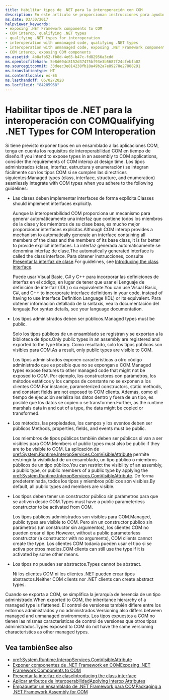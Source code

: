```yaml
---
title: Habilitar tipos de .NET para la interoperación con COM
description: En este artículo se proporcionan instrucciones para ayudarle a exponer tipos de un ensamblado .NET a aplicaciones COM para la interoperabilidad COM.
ms.date: 03/30/2017
helpviewer_keywords:
- exposing .NET Framework components to COM
- COM interop, qualifying .NET types
- qualifying .NET types for interoperation
- interoperation with unmanaged code, qualifying .NET types
- interoperation with unmanaged code, exposing .NET Framework components
- COM interop, exposing COM components
ms.assetid: 4b8afb52-fb8d-4e65-b47c-fd82956a3cdd
ms.openlocfilehash: 5e8d604c8152d37475bf93e3b5687f24cfebfa02
ms.sourcegitcommit: 33deec3e814238fb18a49b2a7e89278e27888291
ms.translationtype: HT
ms.contentlocale: es-ES
ms.lasthandoff: 06/02/2020
ms.locfileid: "84285968"
---
```

# <a name="qualifying-net-types-for-com-interoperation"></a><span data-ttu-id="41c20-103">Habilitar tipos de .NET para la interoperación con COM</span><span class="sxs-lookup"><span data-stu-id="41c20-103">Qualifying .NET Types for COM Interoperation</span></span>
<span data-ttu-id="41c20-104">Si tiene previsto exponer tipos en un ensamblado a las aplicaciones COM, tenga en cuenta los requisitos de interoperabilidad COM en tiempo de diseño.</span><span class="sxs-lookup"><span data-stu-id="41c20-104">If you intend to expose types in an assembly to COM applications, consider the requirements of COM interop at design time.</span></span> <span data-ttu-id="41c20-105">Los tipos administrados (clase, interfaz, estructura y enumeración) se integran fácilmente con los tipos COM si se cumplen las directrices siguientes:</span><span class="sxs-lookup"><span data-stu-id="41c20-105">Managed types (class, interface, structure, and enumeration) seamlessly integrate with COM types when you adhere to the following guidelines:</span></span>  
  
- <span data-ttu-id="41c20-106">Las clases deben implementar interfaces de forma explícita.</span><span class="sxs-lookup"><span data-stu-id="41c20-106">Classes should implement interfaces explicitly.</span></span>  
  
     <span data-ttu-id="41c20-107">Aunque la interoperabilidad COM proporciona un mecanismo para generar automáticamente una interfaz que contiene todos los miembros de la clase y los miembros de su clase base, es mucho mejor proporcionar interfaces explícitas.</span><span class="sxs-lookup"><span data-stu-id="41c20-107">Although COM interop provides a mechanism to automatically generate an interface containing all members of the class and the members of its base class, it is far better to provide explicit interfaces.</span></span> <span data-ttu-id="41c20-108">La interfaz generada automáticamente se denomina interfaz de clase.</span><span class="sxs-lookup"><span data-stu-id="41c20-108">The automatically generated interface is called the class interface.</span></span> <span data-ttu-id="41c20-109">Para obtener instrucciones, consulte [Presentar la interfaz de clase](com-callable-wrapper.md#introducing-the-class-interface).</span><span class="sxs-lookup"><span data-stu-id="41c20-109">For guidelines, see [Introducing the class interface](com-callable-wrapper.md#introducing-the-class-interface).</span></span>  
  
     <span data-ttu-id="41c20-110">Puede usar Visual Basic, C# y C++ para incorporar las definiciones de interfaz en el código, en lugar de tener que usar el Lenguaje de definición de interfaz (IDL) o su equivalente.</span><span class="sxs-lookup"><span data-stu-id="41c20-110">You can use Visual Basic, C#, and C++ to incorporate interface definitions in your code, instead of having to use Interface Definition Language (IDL) or its equivalent.</span></span> <span data-ttu-id="41c20-111">Para obtener información detallada de la sintaxis, vea la documentación del lenguaje.</span><span class="sxs-lookup"><span data-stu-id="41c20-111">For syntax details, see your language documentation.</span></span>  
  
- <span data-ttu-id="41c20-112">Los tipos administrados deben ser públicos.</span><span class="sxs-lookup"><span data-stu-id="41c20-112">Managed types must be public.</span></span>  
  
     <span data-ttu-id="41c20-113">Solo los tipos públicos de un ensamblado se registran y se exportan a la biblioteca de tipos.</span><span class="sxs-lookup"><span data-stu-id="41c20-113">Only public types in an assembly are registered and exported to the type library.</span></span> <span data-ttu-id="41c20-114">Como resultado, solo los tipos públicos son visibles para COM.</span><span class="sxs-lookup"><span data-stu-id="41c20-114">As a result, only public types are visible to COM.</span></span>  
  
     <span data-ttu-id="41c20-115">Los tipos administrados exponen características a otro código administrado que es posible que no se expongan a COM.</span><span class="sxs-lookup"><span data-stu-id="41c20-115">Managed types expose features to other managed code that might not be exposed to COM.</span></span> <span data-ttu-id="41c20-116">Por ejemplo, los constructores con parámetros, los métodos estáticos y los campos de constante no se exponen a los clientes COM.</span><span class="sxs-lookup"><span data-stu-id="41c20-116">For instance, parameterized constructors, static methods, and constant fields are not exposed to COM clients.</span></span> <span data-ttu-id="41c20-117">Además, como el tiempo de ejecución serializa los datos dentro y fuera de un tipo, es posible que los datos se copien o se transformen.</span><span class="sxs-lookup"><span data-stu-id="41c20-117">Further, as the runtime marshals data in and out of a type, the data might be copied or transformed.</span></span>  
  
- <span data-ttu-id="41c20-118">Los métodos, las propiedades, los campos y los eventos deben ser públicos.</span><span class="sxs-lookup"><span data-stu-id="41c20-118">Methods, properties, fields, and events must be public.</span></span>  
  
     <span data-ttu-id="41c20-119">Los miembros de tipos públicos también deben ser públicos si van a ser visibles para COM.</span><span class="sxs-lookup"><span data-stu-id="41c20-119">Members of public types must also be public if they are to be visible to COM.</span></span> <span data-ttu-id="41c20-120">La aplicación de <xref:System.Runtime.InteropServices.ComVisibleAttribute> permite restringir la visibilidad de un ensamblado, un tipo público o miembros públicos de un tipo público.</span><span class="sxs-lookup"><span data-stu-id="41c20-120">You can restrict the visibility of an assembly, a public type, or public members of a public type by applying the <xref:System.Runtime.InteropServices.ComVisibleAttribute>.</span></span> <span data-ttu-id="41c20-121">De forma predeterminada, todos los tipos y miembros públicos son visibles.</span><span class="sxs-lookup"><span data-stu-id="41c20-121">By default, all public types and members are visible.</span></span>  
  
- <span data-ttu-id="41c20-122">Los tipos deben tener un constructor público sin parámetros para que se activen desde COM.</span><span class="sxs-lookup"><span data-stu-id="41c20-122">Types must have a public parameterless constructor to be activated from COM.</span></span>  
  
     <span data-ttu-id="41c20-123">Los tipos públicos administrados son visibles para COM.</span><span class="sxs-lookup"><span data-stu-id="41c20-123">Managed, public types are visible to COM.</span></span> <span data-ttu-id="41c20-124">Pero sin un constructor público sin parámetros (un constructor sin argumentos), los clientes COM no pueden crear el tipo.</span><span class="sxs-lookup"><span data-stu-id="41c20-124">However, without a public parameterless constructor (a constructor with no arguments), COM clients cannot create the type.</span></span> <span data-ttu-id="41c20-125">Los clientes COM todavía pueden usar el tipo si se activa por otros medios.</span><span class="sxs-lookup"><span data-stu-id="41c20-125">COM clients can still use the type if it is activated by some other means.</span></span>  
  
- <span data-ttu-id="41c20-126">Los tipos no pueden ser abstractos.</span><span class="sxs-lookup"><span data-stu-id="41c20-126">Types cannot be abstract.</span></span>  
  
     <span data-ttu-id="41c20-127">Ni los clientes COM ni los clientes .NET pueden crear tipos abstractos.</span><span class="sxs-lookup"><span data-stu-id="41c20-127">Neither COM clients nor .NET clients can create abstract types.</span></span>  
  
 <span data-ttu-id="41c20-128">Cuando se exporta a COM, se simplifica la jerarquía de herencia de un tipo administrado.</span><span class="sxs-lookup"><span data-stu-id="41c20-128">When exported to COM, the inheritance hierarchy of a managed type is flattened.</span></span> <span data-ttu-id="41c20-129">El control de versiones también difiere entre los entornos administrados y no administrados.</span><span class="sxs-lookup"><span data-stu-id="41c20-129">Versioning also differs between managed and unmanaged environments.</span></span> <span data-ttu-id="41c20-130">Los tipos expuestos a COM no tienen las mismas características de control de versiones que otros tipos administrados.</span><span class="sxs-lookup"><span data-stu-id="41c20-130">Types exposed to COM do not have the same versioning characteristics as other managed types.</span></span>  
  
## <a name="see-also"></a><span data-ttu-id="41c20-131">Vea también</span><span class="sxs-lookup"><span data-stu-id="41c20-131">See also</span></span>

- <xref:System.Runtime.InteropServices.ComVisibleAttribute>
- [<span data-ttu-id="41c20-132">Exponer componentes de .NET Framework en COM</span><span class="sxs-lookup"><span data-stu-id="41c20-132">Exposing .NET Framework Components to COM</span></span>](../../framework/interop/exposing-dotnet-components-to-com.md)
- [<span data-ttu-id="41c20-133">Presentar la interfaz de clase</span><span class="sxs-lookup"><span data-stu-id="41c20-133">Introducing the class interface</span></span>](com-callable-wrapper.md#introducing-the-class-interface)
- [<span data-ttu-id="41c20-134">Aplicar atributos de interoperabilidad</span><span class="sxs-lookup"><span data-stu-id="41c20-134">Applying Interop Attributes</span></span>](apply-interop-attributes.md)
- [<span data-ttu-id="41c20-135">Empaquetar un ensamblado de .NET Framework para COM</span><span class="sxs-lookup"><span data-stu-id="41c20-135">Packaging a .NET Framework Assembly for COM</span></span>](../../framework/interop/packaging-an-assembly-for-com.md)
